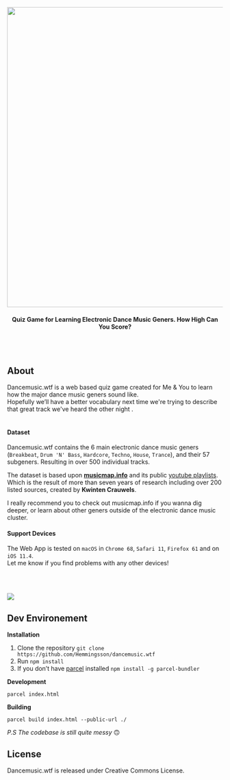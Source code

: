 <br>
<br>
<p align="center">
  <a href="http://dancemusic.wtf/">
    <img width="700" align="center" src="https://i.imgur.com/CXSZktI.png">
  </a>
</p>
<h4 align="center">Quiz Game for Learning Electronic Dance Music Geners. How High Can You Score?</h4>


<br>
<br>


## About
Dancemusic.wtf is a web based quiz game created for Me & You to learn how the major dance music geners sound like. <br>Hopefully we’ll  have a better vocabulary next time we're trying to describe that great track we've heard the other night .<br><br>


#### Dataset

Dancemusic.wtf contains the 6 main electronic dance music geners (`Breakbeat`, `Drum 'N' Bass`, `Hardcore`, `Techno`, `House`, `Trance`), and their 57 subgeners. Resulting in over 500 individual tracks.


The dataset is based upon **[musicmap.info](https://www.musicmap.info/)** and its public [youtube playlists](https://www.youtube.com/channel/UCvwUL1or_EKtt-qmt_ob2KA/playlists). Which is the result of more than seven years of research including over 200 listed sources, created by **Kwinten Crauwels**. 


I really recommend you to check out musicmap.info if you wanna dig deeper, or learn about other geners outside of the electronic dance music cluster.


#### Support Devices

The Web App is tested on `macOS` in `Chrome 68`, `Safari 11`, `Firefox 61` and on `iOS 11.4`.<br>
Let me know if you find problems with any other devices!

<br><br>

<img align="center" src="https://i.imgur.com/VfNfv12.jpg">

<br>

## Dev Environement

**Installation**



1. Clone the repository `git clone https://github.com/Hemmingsson/dancemusic.wtf`
2. Run `npm install` 
3. If you don’t have [parcel](https://parceljs.org/) installed `npm install -g parcel-bundler`

**Development**

`parcel index.html`

**Building**

`parcel build index.html --public-url ./`

*P.S The codebase is still quite messy* 🙃


## License

Dancemusic.wtf is released under Creative Commons License.
